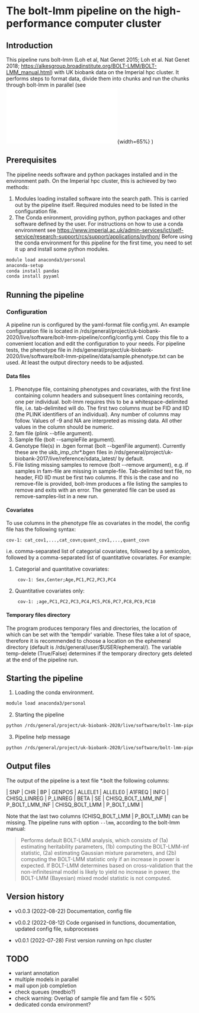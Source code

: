 # The bolt-lmm pipeline on the high-performance computer cluster


## Introduction


This pipeline runs bolt-lmm (Loh et al, Nat Genet 2015; Loh et al. Nat
Genet 2018;
https://alkesgroup.broadinstitute.org/BOLT-LMM/BOLT-LMM_manual.html)
with UK biobank data on the Imperial hpc cluster. It performs steps to
format data, divide them into chunks and run the chunks through
bolt-lmm in parallel (see ![bolt-lmm
pipeline](./doc/fig-bolt-pipeline.pdf){width=65%} )



## Prerequisites

The pipeline needs software and python packages installed and in the
environment path. On the Imperial hpc cluster, this is achieved by two
methods:

1. Modules loading installed software into the search path. This is
   carried out by the pipeline itself. Required modules need to be
   listed in the configuration file.
2. The Conda enironment, providing python, python packages and other
   software defined by the user. For instructions on how to use a
   conda environment see
   https://www.imperial.ac.uk/admin-services/ict/self-service/research-support/rcs/support/applications/python/
   Before using the conda environment for this pipeline for the first
   time, you need to set it up and install some python modules.

```bash
module load anaconda3/personal
anaconda-setup
conda install pandas
conda install pyyaml
```


## Running the pipeline

### Configuration

A pipeline run is configured by the yaml-format file config.yml. An
example configuration file is located in
/rds/general/project/uk-biobank-2020/live/software/bolt-lmm-pipeline/config/config.yml. Copy
this file to a convenient location and edit the configuration to your
needs. For pipeline tests, the phenotype file in
/rds/general/project/uk-biobank-2020/live/software/bolt-lmm-pipeline/data/sample.phenotype.txt
can be used. At least the output directory needs to be adjusted.

#### Data files

1. Phenotype file, containing phenotypes and covariates, with the
   first line containing column headers and subsequent lines
   containing records, one per individual. bolt-lmm requires this to
   be a whitespace-delimited file, i.e. tab-delimited will do. The
   first two columns must be FID and IID (the PLINK identifiers of an
   individual). Any number of columns may follow. Values of -9 and NA
   are interpreted as missing data. All other values in the column
   should be numeric.
2. fam file (plink --bfile argument).
3. Sample file (bolt --sampleFile argument).
4. Genotype file(s) in .bgen format (bolt --bgenFile
   argument). Currently these are the ukb_imp_chr*.bgen files in
   /rds/general/project/uk-biobank-2017/live/reference/sdata_latest/
   by default.
5. File listing missing samples to remove (bolt --remove argument),
   e.g. if samples in fam-file are missing in
   sample-file. Tab-delimited text file, no header, FID IID must be
   first two columns. If this is the case and no remove-file is
   provided, bolt-lmm produces a file listing the samples to remove
   and exits with an error. The generated file can be used as
   remove-samples-list in a new run.

#### Covariates

To use columns in the phenotype file as covariates in the model, the
config file has the following syntax:

	cov-1: cat_cov1,...,cat_covn;quant_cov1,...,quant_covn

i.e.  comma-separated list of categorial covariates, followed by a
semicolon, followed by a comma-separated list of quantitative
covariates. For example:

1. Categorial and quantitative covariates:

		cov-1: Sex,Center;Age,PC1,PC2,PC3,PC4

2. Quantitative covariates only:

		cov-1: ;age,PC1,PC2,PC3,PC4,PC5,PC6,PC7,PC8,PC9,PC10


#### Temporary files directory

The program produces temporary files and directories, the location of
which can be set with the 'tempdir' variable. These files take a lot
of space, therefore it is recommended to choose a location on the
ephemeral directory (default is
/rds/general/user/$USER/ephemeral/). The variable temp-delete
(True/False) determines if the temporary directory gets deleted at the
end of the pipeline run.



## Starting the pipeline

1. Loading the conda environment.

```bash
module load anaconda3/personal
```

2. Starting the pipeline

``` bash
python /rds/general/project/uk-biobank-2020/live/software/bolt-lmm-pipeline/bin/initialise-pipeline.py --config-file config.yml

```

3. Pipeline help message

``` bash
python /rds/general/project/uk-biobank-2020/live/software/bolt-lmm-pipeline/bin/initialise-pipeline.py -h

```

## Output files

The output of the pipeline is a text file  *.bolt the following columns:

| SNP | CHR | BP | GENPOS | ALLELE1 | ALLELE0 | A1FREQ | INFO | CHISQ\_LINREG | P\_LINREG | BETA | SE | CHISQ\_BOLT\_LMM\_INF | P\_BOLT\_LMM\_INF | CHISQ\_BOLT\_LMM | P_BOLT_LMM |

Note that the last two columns (CHISQ\_BOLT\_LMM | P_BOLT_LMM) can be
missing. The pipeline runs with option `--lmm`, according to the
bolt-lmm manual:

> Performs default BOLT-LMM analysis, which consists of (1a)
> estimating heritability parameters, (1b) computing the BOLT-LMM-inf
> statistic, (2a) estimating Gaussian mixture parameters, and (2b)
> computing the BOLT-LMM statistic only if an increase in power is
> expected. If BOLT-LMM determines based on cross-validation that the
> non-infinitesimal model is likely to yield no increase in power, the
> BOLT-LMM (Bayesian) mixed model statistic is not computed.

## Version history

  * v0.0.3 (2022-08-22)
	Documentation, config file
  
  * v0.0.2 (2022-08-12)
	Code organised in functions, documentation, updated config file, subprocesses
	
  * v0.0.1 (2022-07-28)
	First version running on hpc cluster

## TODO
  
  * variant annotation
  * multiple models in parallel
  * mail upon job completion
  * check queues (medbio?)
  * check warning: Overlap of sample file and fam file < 50%
  * dedicated conda environment?


